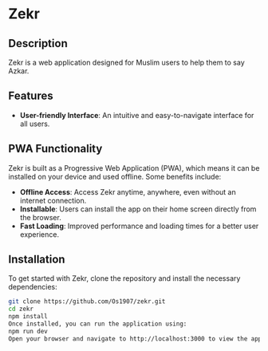 # Zekr

## Description
Zekr is a web application designed for Muslim users to help them to say Azkar.

## Features
- **User-friendly Interface**: An intuitive and easy-to-navigate interface for all users.

## PWA Functionality
Zekr is built as a Progressive Web Application (PWA), which means it can be installed on your device and used offline. Some benefits include:
- **Offline Access**: Access Zekr anytime, anywhere, even without an internet connection.
- **Installable**: Users can install the app on their home screen directly from the browser.
- **Fast Loading**: Improved performance and loading times for a better user experience.

## Installation
To get started with Zekr, clone the repository and install the necessary dependencies:

```bash
git clone https://github.com/Os1907/zekr.git
cd zekr
npm install
Once installed, you can run the application using:
npm run dev
Open your browser and navigate to http://localhost:3000 to view the application.

